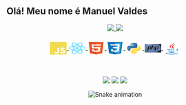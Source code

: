 ## Olá! Meu nome é Manuel Valdes

<div align="center">
  <a href="https://github.com/manuel-valdes">
  <img height="170em" src="https://github-readme-stats.vercel.app/api?username=manuel-valdes&show_icons=true&theme=dracula&include_all_commits=true&count_private=true"/>
  <img height="170em" src="https://github-readme-stats.vercel.app/api/top-langs/?username=manuel-valdes&layout=compact&langs_count=7&theme=dracula"/>
</div>
  
<div style="display: inline_block" align="center"><br>
  <img align="center" alt="Manuel-Js" height="30" width="40" src="https://raw.githubusercontent.com/devicons/devicon/master/icons/javascript/javascript-plain.svg">
  <img align="center" alt="Manuel-React" height="30" width="40" src="https://raw.githubusercontent.com/devicons/devicon/master/icons/react/react-original.svg">
  <img align="center" alt="Manuel-HTML" height="30" width="40" src="https://raw.githubusercontent.com/devicons/devicon/master/icons/html5/html5-original.svg">
  <img align="center" alt="Manuel-CSS" height="30" width="40" src="https://raw.githubusercontent.com/devicons/devicon/master/icons/css3/css3-original.svg">
  <img align="center" alt="Manuel-Python" height="30" width="40" src="https://raw.githubusercontent.com/devicons/devicon/master/icons/python/python-original.svg">
  <img align="center" alt="Manuel-PHP" height="40" width="40" src="https://raw.githubusercontent.com/devicons/devicon/master/icons/php/php-original.svg">
  <img align="center" alt="Manuel-Java" height="30" width="40" src="https://raw.githubusercontent.com/devicons/devicon/master/icons/java/java-original.svg">
</div>
  
  ##
  
<br>
<div align="center">
  <a href="https://discordapp.com/users/978297116495585330" target="_blank"><img src="https://img.shields.io/badge/Discord-7289DA?style=for-the-badge&logo=discord&logoColor=white" target="_blank"></a> 
  <a href = "mailto:manuel.valdess10@gmail.com@gmail.com"><img src="https://img.shields.io/badge/-Gmail-%23333?style=for-the-badge&logo=gmail&logoColor=white" target="_blank"></a>
  <a href="https://www.linkedin.com/in/manuel-valdes-171098/" target="_blank"><img src="https://img.shields.io/badge/-LinkedIn-%230077B5?style=for-the-badge&logo=linkedin&logoColor=white" target="_blank"></a> 
</div>
  
<div align="center">
  
![Snake animation](https://github.com/manuel-valdes/manuel-valdes/blob/output/github-contribution-grid-snake.svg)
  
</div>
